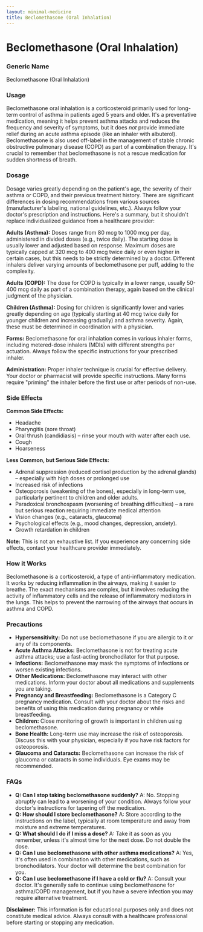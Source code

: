 ```yaml
---
layout: minimal-medicine
title: Beclomethasone (Oral Inhalation)
---
```


# Beclomethasone (Oral Inhalation)
### Generic Name
Beclomethasone (Oral Inhalation)

### Usage

Beclomethasone oral inhalation is a corticosteroid primarily used for long-term control of asthma in patients aged 5 years and older.  It's a preventative medication, meaning it helps prevent asthma attacks and reduces the frequency and severity of symptoms, but it does *not* provide immediate relief during an acute asthma episode (like an inhaler with albuterol).  Beclomethasone is also used off-label in the management of stable chronic obstructive pulmonary disease (COPD) as part of a combination therapy.  It's crucial to remember that beclomethasone is not a rescue medication for sudden shortness of breath.


### Dosage

Dosage varies greatly depending on the patient's age, the severity of their asthma or COPD, and their previous treatment history.  There are significant differences in dosing recommendations from various sources (manufacturer's labeling, national guidelines, etc.). Always follow your doctor's prescription and instructions.  Here's a summary, but it shouldn't replace individualized guidance from a healthcare provider:

**Adults (Asthma):** Doses range from 80 mcg to 1000 mcg per day, administered in divided doses (e.g., twice daily).  The starting dose is usually lower and adjusted based on response.  Maximum doses are typically capped at 320 mcg to 400 mcg twice daily or even higher in certain cases, but this needs to be strictly determined by a doctor.  Different inhalers deliver varying amounts of beclomethasone per puff, adding to the complexity.

**Adults (COPD):** The dose for COPD is typically in a lower range, usually 50-400 mcg daily as part of a combination therapy, again based on the clinical judgment of the physician.

**Children (Asthma):** Dosing for children is significantly lower and varies greatly depending on age (typically starting at 40 mcg twice daily for younger children and increasing gradually) and asthma severity.  Again, these must be determined in coordination with a physician.


**Forms:** Beclomethasone for oral inhalation comes in various inhaler forms, including metered-dose inhalers (MDIs) with different strengths per actuation.  Always follow the specific instructions for your prescribed inhaler.

**Administration:**  Proper inhaler technique is crucial for effective delivery. Your doctor or pharmacist will provide specific instructions.  Many forms require "priming" the inhaler before the first use or after periods of non-use.

### Side Effects

**Common Side Effects:**

* Headache
* Pharyngitis (sore throat)
* Oral thrush (candidiasis) – rinse your mouth with water after each use.
* Cough
* Hoarseness

**Less Common, but Serious Side Effects:**

*  Adrenal suppression (reduced cortisol production by the adrenal glands) – especially with high doses or prolonged use
*  Increased risk of infections
*  Osteoporosis (weakening of the bones), especially in long-term use, particularly pertinent to children and older adults.
* Paradoxical bronchospasm (worsening of breathing difficulties) – a rare but serious reaction requiring immediate medical attention
* Vision changes (e.g., cataracts, glaucoma)
* Psychological effects (e.g., mood changes, depression, anxiety).
* Growth retardation in children


**Note:**  This is not an exhaustive list. If you experience any concerning side effects, contact your healthcare provider immediately.


### How it Works

Beclomethasone is a corticosteroid, a type of anti-inflammatory medication. It works by reducing inflammation in the airways, making it easier to breathe.  The exact mechanisms are complex, but it involves reducing the activity of inflammatory cells and the release of inflammatory mediators in the lungs.  This helps to prevent the narrowing of the airways that occurs in asthma and COPD.

### Precautions

* **Hypersensitivity:**  Do not use beclomethasone if you are allergic to it or any of its components.
* **Acute Asthma Attacks:** Beclomethasone is not for treating acute asthma attacks; use a fast-acting bronchodilator for that purpose.
* **Infections:** Beclomethasone may mask the symptoms of infections or worsen existing infections.
* **Other Medications:** Beclomethasone may interact with other medications. Inform your doctor about all medications and supplements you are taking.
* **Pregnancy and Breastfeeding:** Beclomethasone is a Category C pregnancy medication.  Consult with your doctor about the risks and benefits of using this medication during pregnancy or while breastfeeding.
* **Children:**  Close monitoring of growth is important in children using beclomethasone.
* **Bone Health:** Long-term use may increase the risk of osteoporosis. Discuss this with your physician, especially if you have risk factors for osteoporosis.
* **Glaucoma and Cataracts:** Beclomethasone can increase the risk of glaucoma or cataracts in some individuals. Eye exams may be recommended.

### FAQs

* **Q: Can I stop taking beclomethasone suddenly?**  A: No.  Stopping abruptly can lead to a worsening of your condition.  Always follow your doctor's instructions for tapering off the medication.
* **Q: How should I store beclomethasone?** A: Store according to the instructions on the label, typically at room temperature and away from moisture and extreme temperatures.
* **Q: What should I do if I miss a dose?** A: Take it as soon as you remember, unless it's almost time for the next dose. Do not double the dose.
* **Q: Can I use beclomethasone with other asthma medications?** A:  Yes, it's often used in combination with other medications, such as bronchodilators.  Your doctor will determine the best combination for you.
* **Q: Can I use beclomethasone if I have a cold or flu?** A: Consult your doctor.  It's generally safe to continue using beclomethasone for asthma/COPD management, but if you have a severe infection you may require alternative treatment.


**Disclaimer:** This information is for educational purposes only and does not constitute medical advice.  Always consult with a healthcare professional before starting or stopping any medication.
